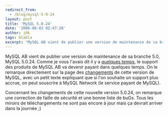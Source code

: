 ```yaml
---
redirect_from:
  - /blog/mysql-5-0-24
layout: post
title: 'MySQL 5.0.24'
date: '2006-08-03 02:47:20'
author: j0k
tags: blabla
excerpt: "MySQL AB vient de publier une version de maintenance de sa branche 5.0, MySQL 5.0.24.     \nComme je vous l'avais dit il y a [quelques temps](http://www.j0k3r.net/news-certaines-mises-a-jour-de-mysql-seront-payantes-1405.html), le support des produits de MySQL AB va devenir payant dans quelques temps.   On le remarque directement sur la page des      …"
---
```


MySQL AB vient de publier une version de maintenance de sa branche 5.0, MySQL 5.0.24.
Comme je vous l'avais dit il y a [quelques temps](http://www.j0k3r.net/news-certaines-mises-a-jour-de-mysql-seront-payantes-1405.html), le support des produits de MySQL AB va devenir payant dans quelques temps.   On le remarque directement sur la page des [changements](http://dev.mysql.com/doc/refman/5.0/en/news-5-0-24.html) de cette version de  MySQL, avec un petit texte expliquant que si l'on souhaite un support plus accrue, on peut souscrire à MySQL Network (le service payant de MySQL).

Concernant les changements de cette nouvelle version 5.0.24, on remarque une correction de faille de sécurité et une bonne liste de buGs.   Tous les miroirs de téléchargements ne sont pas encore à jour mais ça devrait arriver dans la journée ;)
